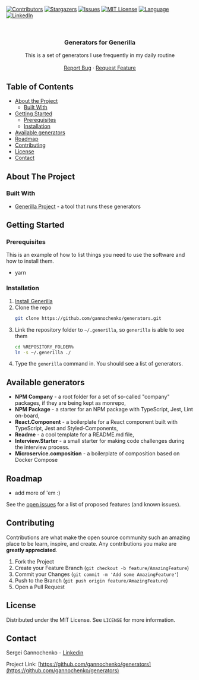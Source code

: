 <!-- PROJECT SHIELDS -->
<!--
*** Reference links are enclosed in brackets [ ] instead of parentheses ( ).
*** See the bottom of this document for the declaration of the reference variables
*** for contributors-url, forks-url, etc. This is an optional, concise syntax you may use.
*** https://www.markdownguide.org/basic-syntax/#reference-style-links
-->
[![Contributors][contributors-shield]][contributors-url]
[![Stargazers][stars-shield]][stars-url]
[![Issues][issues-shield]][issues-url]
[![MIT License][license-shield]][license-url]
[![Language][language-shield]][language-url]
[![LinkedIn][linkedin-shield]][linkedin-url]


<!-- PROJECT LOGO -->
<br />
<p align="center">
  <!--
  <a href="https://github.com/gannochenko/generators">
    <img src="images/logo.png" alt="Logo" width="80" height="80">
  </a>
  -->

  <h3 align="center">Generators for Generilla</h3>

  <p align="center">
    This is a set of generators I use frequently in my daily routine
    <br />
    <br />
    <a href="https://github.com/gannochenko/generators/issues">Report Bug</a>
    ·
    <a href="https://github.com/gannochenko/generators/issues">Request Feature</a>
  </p>
</p>



<!-- TABLE OF CONTENTS -->
## Table of Contents

* [About the Project](#about-the-project)
  * [Built With](#built-with)
* [Getting Started](#getting-started)
  * [Prerequisites](#prerequisites)
  * [Installation](#installation)
* [Available generators](#available-generators)
* [Roadmap](#roadmap)
* [Contributing](#contributing)
* [License](#license)
* [Contact](#contact)



<!-- ABOUT THE PROJECT -->
## About The Project

<!--
[![Preview Screen Shot][product-screenshot]](https://example.com)
-->

### Built With

* [Generilla Project](https://github.com/gannochenko/generilla) - a tool that runs these generators

<!-- GETTING STARTED -->
## Getting Started

### Prerequisites

This is an example of how to list things you need to use the software and how to install them.
* yarn

### Installation

1. [Install Generilla](https://github.com/gannochenko/generilla#installation)
2. Clone the repo
    ```sh
    git clone https://github.com/gannochenko/generators.git
    ```
3. Link the repository folder to `~/.generilla`, so `generilla` is able to see them
    ```sh
    cd %REPOSITORY_FOLDER%
    ln -s ~/.generilla ./
    ```
4. Type the `generilla` command in. You should see a list of generators.

## Available generators

* **NPM Company** - a root folder for a set of so-called "company" packages, if they are being kept as monrepo,
* **NPM Package** - a starter for an NPM package with TypeScript, Jest, Lint on-board,
* **React.Component** - a boilerplate for a React component built with TypeScript, Jest and Styled-Components,
* **Readme** - a cool template for a README.md file,
* **Interview.Starter** - a small starter for making code challenges during the interview process.
* **Microservice.composition** - a boilerplate of composition based on Docker Compose

<!-- ROADMAP -->
## Roadmap

* add more of 'em :)

See the [open issues](https://github.com/gannochenko/generators/issues) for a list of proposed features (and known issues).

<!-- CONTRIBUTING -->
## Contributing

Contributions are what make the open source community such an amazing place to be learn, inspire, and create. Any contributions you make are **greatly appreciated**.

1. Fork the Project
2. Create your Feature Branch (`git checkout -b feature/AmazingFeature`)
3. Commit your Changes (`git commit -m 'Add some AmazingFeature'`)
4. Push to the Branch (`git push origin feature/AmazingFeature`)
5. Open a Pull Request

<!-- LICENSE -->
## License

Distributed under the MIT License. See `LICENSE` for more information.

<!-- CONTACT -->
## Contact

Sergei Gannochenko - [Linkedin](https://www.linkedin.com/in/gannochenko/)

Project Link: [https://github.com/gannochenko/generators](https://github.com/gannochenko/generators)

<!-- MARKDOWN LINKS & IMAGES -->
<!-- https://www.markdownguide.org/basic-syntax/#reference-style-links -->
[contributors-shield]: https://img.shields.io/github/contributors/gannochenko/generators.svg?style=flat-square
[contributors-url]: https://github.com/gannochenko/generators/graphs/contributors
[language-shield]: https://img.shields.io/github/languages/top/gannochenko/generators.svg?style=flat-square
[language-url]: https://github.com/gannochenko/generators
[forks-shield]: https://img.shields.io/github/forks/gannochenko/generators.svg?style=flat-square
[forks-url]: https://github.com/gannochenko/generators/network/members
[stars-shield]: https://img.shields.io/github/stars/gannochenko/generators.svg?style=flat-square
[stars-url]: https://github.com/gannochenko/generators/stargazers
[issues-shield]: https://img.shields.io/github/issues/gannochenko/generators.svg?style=flat-square
[issues-url]: https://github.com/gannochenko/generators/issues
[license-shield]: https://img.shields.io/github/license/gannochenko/generators.svg?style=flat-square
[license-url]: https://github.com/gannochenko/generators/blob/master/LICENSE.txt
[linkedin-shield]: https://img.shields.io/badge/-LinkedIn-black.svg?style=flat-square&logo=linkedin&colorB=555
[linkedin-url]: https://www.linkedin.com/in/sergey-gannochenko/
[product-screenshot]: images/screenshot.png
